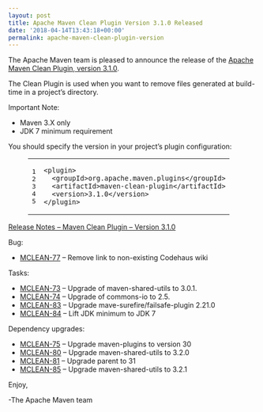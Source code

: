 ```yaml
---
layout: post
title: Apache Maven Clean Plugin Version 3.1.0 Released
date: '2018-04-14T13:43:18+00:00'
permalink: apache-maven-clean-plugin-version
---
```

<div class="entry-content"><p>The Apache Maven team is pleased to announce the release of the
<a href="http://maven.apache.org/plugins/maven-clean-plugin/">Apache Maven Clean Plugin, version 3.1.0</a>.</p>

<p>The Clean Plugin is used when you want to remove files generated at build-time
in a project&rsquo;s directory.</p>

<p>Important Note:</p>

<ul>
<li>Maven 3.X only</li>
<li>JDK 7 minimum requirement</li>
</ul>


<p>You should specify the version in your project&rsquo;s plugin configuration:</p>

<figure class='code'><figcaption><span></span></figcaption><div class="highlight"><table><tr><td class="gutter"><pre class="line-numbers"><span class='line-number'>1</span>
<span class='line-number'>2</span>
<span class='line-number'>3</span>
<span class='line-number'>4</span>
<span class='line-number'>5</span>
</pre></td><td class='code'><pre><code class='xml'><span class='line'><span class="nt">&lt;plugin&gt;</span>
</span><span class='line'>  <span class="nt">&lt;groupId&gt;</span>org.apache.maven.plugins<span class="nt">&lt;/groupId&gt;</span>
</span><span class='line'>  <span class="nt">&lt;artifactId&gt;</span>maven-clean-plugin<span class="nt">&lt;/artifactId&gt;</span>
</span><span class='line'>  <span class="nt">&lt;version&gt;</span>3.1.0<span class="nt">&lt;/version&gt;</span>
</span><span class='line'><span class="nt">&lt;/plugin&gt;</span>
</span></code></pre></td></tr></table></div></figure>




<!-- more -->


<p><a href="https://issues.apache.org/jira/secure/ReleaseNote.jspa?projectId=12317224&amp;version=12337984">Release Notes &ndash; Maven Clean Plugin &ndash; Version 3.1.0</a></p>

<p>Bug:</p>

<ul>
<li><a href="https://issues.apache.org/jira/browse/MCLEAN-77">MCLEAN-77</a> &ndash; Remove link to non-existing Codehaus wiki</li>
</ul>


<p>Tasks:</p>

<ul>
<li><a href="https://issues.apache.org/jira/browse/MCLEAN-73">MCLEAN-73</a> &ndash; Upgrade of maven-shared-utils to 3.0.1.</li>
<li><a href="https://issues.apache.org/jira/browse/MCLEAN-74">MCLEAN-74</a> &ndash; Upgrade of commons-io to 2.5.</li>
<li><a href="https://issues.apache.org/jira/browse/MCLEAN-83">MCLEAN-83</a> &ndash; Upgrade mave-surefire/failsafe-plugin 2.21.0</li>
<li><a href="https://issues.apache.org/jira/browse/MCLEAN-84">MCLEAN-84</a> &ndash; Lift JDK minimum to JDK 7</li>
</ul>


<p>Dependency upgrades:</p>

<ul>
<li><a href="https://issues.apache.org/jira/browse/MCLEAN-75">MCLEAN-75</a> &ndash; Upgrade maven-plugins to version 30</li>
<li><a href="https://issues.apache.org/jira/browse/MCLEAN-80">MCLEAN-80</a> &ndash; Upgrade maven-shared-utils to 3.2.0</li>
<li><a href="https://issues.apache.org/jira/browse/MCLEAN-81">MCLEAN-81</a> &ndash; Upgrade parent to 31</li>
<li><a href="https://issues.apache.org/jira/browse/MCLEAN-85">MCLEAN-85</a> &ndash; Upgrade maven-shared-utils to 3.2.1</li>
</ul>


<p>Enjoy,</p>

<p>-The Apache Maven team</p>
</div>
